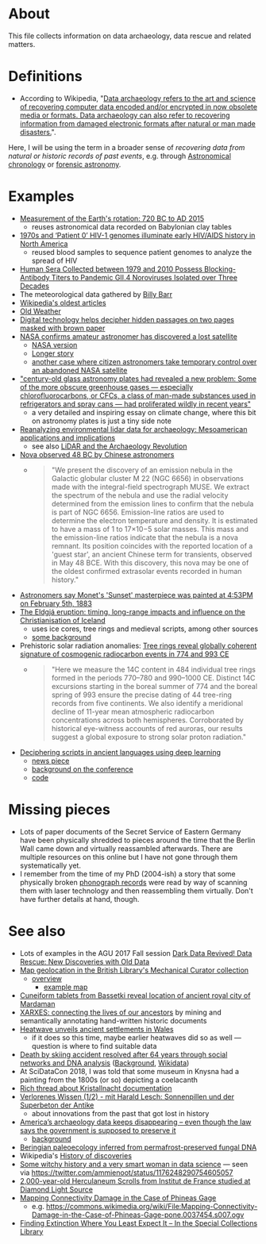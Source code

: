 # About

This file collects information on data archaeology, data rescue and related matters.

# Definitions

- According to Wikipedia, "[Data archaeology refers to the art and science of recovering computer data encoded and/or encrypted in now obsolete media or formats. Data archaeology can also refer to recovering information from damaged electronic formats after natural or man made disasters.](https://en.wikipedia.org/w/index.php?title=Data_archaeology&oldid=882440063)".

Here, I will be using the term in a broader sense of *recovering data from natural or historic records of past events*, e.g. through [Astronomical chronology](https://en.wikipedia.org/wiki/Astronomical_chronology) or [forensic astronomy](https://en.wikipedia.org/wiki/Forensic_astronomy).

# Examples

* [Measurement of the Earth's rotation: 720 BC to AD 2015](https://doi.org/10.1098/rspa.2016.0404)
  - reuses astronomical data recorded on Babylonian clay tables
* [1970s and ‘Patient 0’ HIV-1 genomes illuminate early HIV/AIDS history in North America](https://doi.org/10.1038/nature19827)
  - reused blood samples to sequence patient genomes to analyze the spread of HIV
* [Human Sera Collected between 1979 and 2010 Possess Blocking-Antibody Titers to Pandemic GII.4 Noroviruses Isolated over Three Decades](https://doi.org/10.1128/JVI.00567-17)
* The meteorological data gathered by [Billy Barr](https://en.wikipedia.org/wiki/Billy_Barr_(naturalist))
* [Wikipedia's oldest articles](https://en.wikipedia.org/wiki/Wikipedia:Wikipedia%27s_oldest_articles)
* [Old Weather](https://www.oldweather.org/)
* [Digital technology helps decipher hidden passages on two pages masked with brown paper](https://www.theguardian.com/books/2018/may/15/anne-franks-dirty-jokes-found-diary-pages-covered-brown-paper)
* [NASA confirms amateur astronomer has discovered a lost satellite](https://doi.org/10.1126/science.aat1319)
  - [NASA version](https://www.nasa.gov/feature/goddard/2018/nasa-image-confirmed)
  - [Longer story](https://www.washingtonpost.com/news/speaking-of-science/wp/2018/01/31/nasa-lost-contact-with-a-satellite-12-years-ago-an-amateur-just-found-its-signal/)
  - [another case where citizen astronomers take temporary control over an abandoned NASA satellite](https://en.wikipedia.org/wiki/International_Cometary_Explorer#Further_contact)
* ["century-old glass astronomy plates had revealed a new problem: Some of the more obscure greenhouse gases — especially chlorofluorocarbons, or CFCs, a class of man-made substances used in refrigerators and spray cans — had proliferated wildly in recent years"](https://web.archive.org/web/20181230140912/https://www.nytimes.com/interactive/2018/08/01/magazine/climate-change-losing-earth.html)
  - a very detailed and inspiring essay on climate change, where this bit on astronomy plates is just a tiny side note
* [Reanalyzing environmental lidar data for archaeology: Mesoamerican applications and implications](https://doi.org/10.1016/j.jasrep.2016.07.029)
  - see also [LiDAR and the Archaeology Revolution](https://www.gislounge.com/lidar-archaeology-revolution/)
* [Nova observed 48 BC by Chinese astronomers](https://arxiv.org/abs/1904.11515)
  - > "We present the discovery of an emission nebula in the Galactic globular cluster M 22 (NGC 6656) in observations made with the integral-field spectrograph MUSE. We extract the spectrum of the nebula and use the radial velocity determined from the emission lines to confirm that the nebula is part of NGC 6656. Emission-line ratios are used to determine the electron temperature and density. It is estimated to have a mass of 1 to 17×10−5 solar masses. This mass and the emission-line ratios indicate that the nebula is a nova remnant. Its position coincides with the reported location of a 'guest star', an ancient Chinese term for transients, observed in May 48 BCE. With this discovery, this nova may be one of the oldest confirmed extrasolar events recorded in human history."
* [Astronomers say Monet's 'Sunset' masterpiece was painted at 4:53PM on February 5th, 1883](https://www.theverge.com/2014/1/24/5340688/astronomers-say-monets-sunset-masterpiece-was-painted-at-4-53-pm-on)
* [The Eldgjá eruption: timing, long-range impacts and influence on the Christianisation of Iceland](https://doi.org/10.1007/s10584-018-2171-9)
  - uses ice cores, tree rings and medieval scripts, among other sources
  - [some background](https://www.sciencealert.com/how-a-volcanic-outburst-1-000-years-ago-was-so-brutal-it-slayed-gods-ragnarok-norse-voluspa-eldgja)
* Prehistoric solar radiation anomalies: [Tree rings reveal globally coherent signature of cosmogenic radiocarbon events in 774 and 993 CE](https://www.wikidata.org/wiki/Q57094208)
  - > "Here we measure the 14C content in 484 individual tree rings formed in the periods 770–780 and 990–1000 CE. Distinct 14C excursions starting in the boreal summer of 774 and the boreal spring of 993 ensure the precise dating of 44 tree-ring records from five continents. We also identify a meridional decline of 11-year mean atmospheric radiocarbon concentrations across both hemispheres. Corroborated by historical eye-witness accounts of red auroras, our results suggest a global exposure to strong solar proton radiation."
* [Deciphering scripts in ancient languages using deep learning](https://www.wikidata.org/wiki/Q67496406)
  - [news piece](https://weirdnews.info/2019/07/17/a-i-is-translating-messages-of-long-lost-languages/)
  - [background on the conference]()
  - [code](https://github.com/j-luo93/NeuroDecipher)
    

# Missing pieces

- Lots of paper documents of the Secret Service of Eastern Germany have been physically shredded to pieces around the time that the Berlin Wall came down and virtually reassambled afterwards. There are multiple resources on this online but I have not gone through them systematically yet.
- I remember from the time of my PhD (2004-ish) a story that some physically broken [phonograph records](https://en.wikipedia.org/wiki/Phonograph_record) were read by way of scanning them with laser technology and then reassembling them virtually. Don't have further details at hand, though.

# See also

* Lots of examples in the AGU 2017 Fall session [Dark Data Revived! Data Rescue: New Discoveries with Old Data](https://agu.confex.com/agu/fm17/preliminaryview.cgi/Session26843)
* [Map geolocation in the British Library's Mechanical Curator collection](https://commons.wikimedia.org/wiki/Commons:British_Library/Mechanical_Curator_collection/georeferencing_status)
  - [overview](http://www.bl.uk/georeferencer/georeferencingmap.html)
    - [example map](http://british-library.georeferencer.com/map/y6J21at7ahoCxzxkx5VoWu/201712151550-OBT9Z9/visualize)
* [Cuneiform tablets from Bassetki reveal location of ancient royal city of Mardaman](https://www.uni-tuebingen.de/en/newsfullview-landingpage/article/cuneiform-tablets-from-bassetki-reveal-location-of-ancient-royal-city-of-mardaman.html)
* [XARXES: connecting the lives of our ancestors](http://www.cvc.uab.es/outreach/?p=291) by mining and semantically annotating hand-written historic documents
* [Heatwave unveils ancient settlements in Wales](https://www.bbc.com/news/amp/uk-wales-44746447)
  - if it does so this time, maybe earlier heatwaves did so as well &mdash; question is where to find suitable data
* [Death by skiing accident resolved after 64 years through social networks and DNA analysis](https://twitter.com/poliziadistato/status/1023434264552062976) ([Background](https://www.20minutes.fr/societe/2314811-20180730-italie-skieur-francais-disparu-64-ans-identifie-grace-reseaux-sociaux), [Wikidata](https://www.wikidata.org/wiki/Q55841497))
* At SciDataCon 2018, I was told that some museum in Knysna had a painting from the 1800s (or so) depicting a coelacanth
* [Rich thread about Kristallnacht documentation](https://twitter.com/ElishevaAvital/status/1060914913328148480)
* [Verlorenes Wissen (1/2) - mit Harald Lesch: Sonnenpillen und der Superbeton der Antike](https://www.zdf.de/dokumentation/terra-x/verlorenes-wissen-mit-harald-lesch-sonnenpillen-und-der-superbeton-der-antike-100.html)
  - about innovations from the past that got lost in history
* [America’s archaeology data keeps disappearing – even though the law says the government is supposed to preserve it](https://theconversation.com/americas-archaeology-data-keeps-disappearing-even-though-the-law-says-the-government-is-supposed-to-preserve-it-104674)
  - [background](https://www.tdar.org/why-tdar/compliance/)
* [Beringian paleoecology inferred from permafrost-preserved fungal DNA](https://www.wikidata.org/wiki/Q28770029)
* Wikipedia's [History of discoveries](https://en.wikipedia.org/wiki/History_of_discoveries)
* [Some witchy history and a very smart woman in data science](https://ammienoot.com/brain-fluff/some-witchy-history-and-a-very-smart-woman-in-data-science/) &mdash; seen via https://twitter.com/ammienoot/status/1176248290754605057
* [2,000-year-old Herculaneum Scrolls from Institut de France studied at Diamond Light Source](https://www.eurekalert.org/pub_releases/2019-10/dls-2hs100219.php)
* [Mapping Connectivity Damage in the Case of Phineas Gage](https://doi.org/10.1371/journal.pone.0037454)
  - e.g. https://commons.wikimedia.org/wiki/File:Mapping-Connectivity-Damage-in-the-Case-of-Phineas-Gage-pone.0037454.s007.ogv
* [Finding Extinction Where You Least Expect It – In the Special Collections Library](https://news.virginia.edu/content/finding-extinction-where-you-least-expect-it-special-collections-library)
